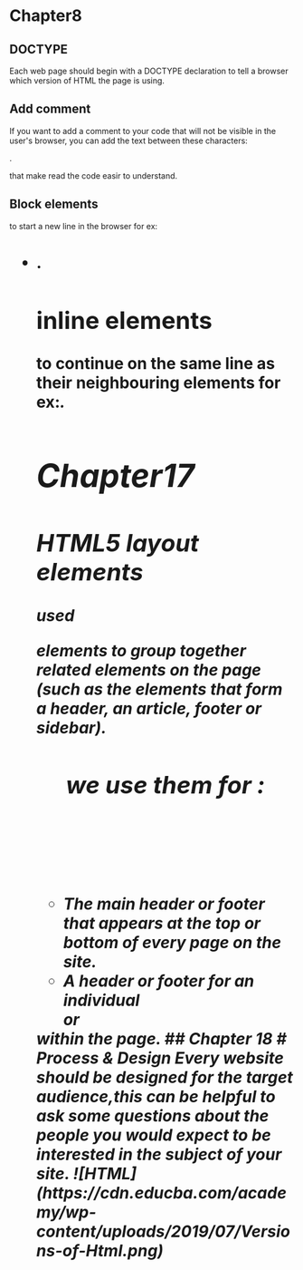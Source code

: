 # Chapter8
## DOCTYPE
Each web page should begin with a DOCTYPE declaration to tell a browser which version of HTML the page is using.
## Add comment
If you want to add a comment
to your code that will not be
visible in the user's browser, you
can add the text between these
characters:
<!-- add your comment -->.
that make read the code easir to understand.
## Block elements
to start a new line in the browser for ex:<h1><p><ul><li>.
## inline elements
 to continue on the
same line as their neighbouring elements for ex:<a><b><em><img>.

# Chapter17
## HTML5 layout elements
used <div> elements to group
together related elements on the page (such as the elements that form a
header, an article, footer or sidebar).
## <header> <footer> we use them for :
- The main header or footer
that appears at the top or
bottom of every page on the
site.
- A header or footer for an
individual <article> or
<section> within the page.
## Chapter 18
# Process & Design
Every website should be designed for the
target audience,this can be helpful to ask some
questions about the people you
would expect to be interested in
the subject of your site.
![HTML](https://cdn.educba.com/academy/wp-content/uploads/2019/07/Versions-of-Html.png)